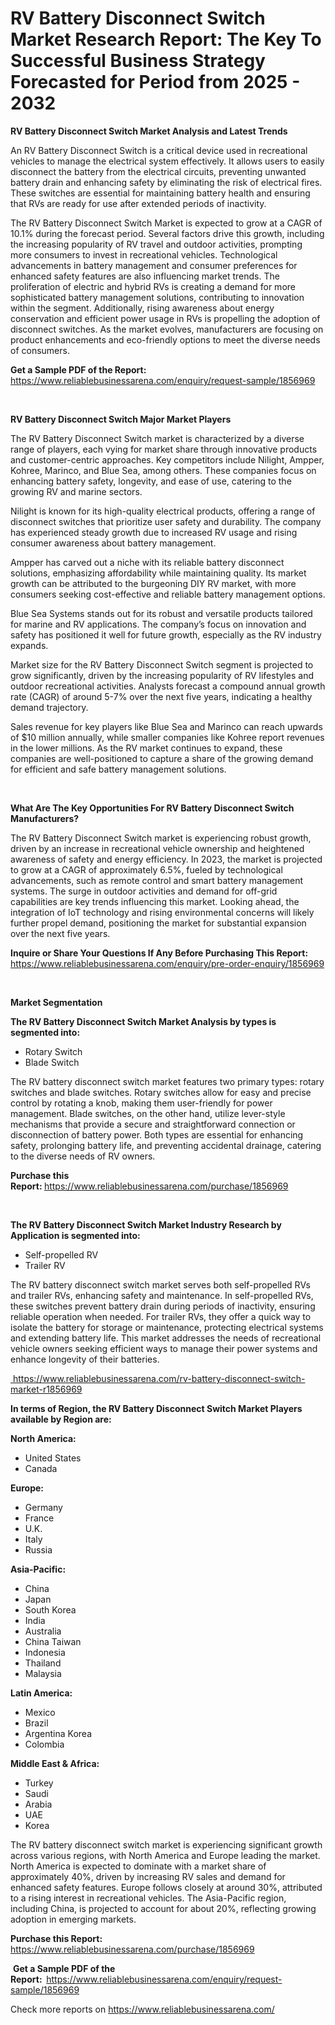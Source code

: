 <p><h1>RV Battery Disconnect Switch Market Research Report: The Key To Successful Business Strategy Forecasted for Period from 2025 - 2032</h1></p><p><strong>RV Battery Disconnect Switch Market Analysis and Latest Trends</strong></p>
<p><p>An RV Battery Disconnect Switch is a critical device used in recreational vehicles to manage the electrical system effectively. It allows users to easily disconnect the battery from the electrical circuits, preventing unwanted battery drain and enhancing safety by eliminating the risk of electrical fires. These switches are essential for maintaining battery health and ensuring that RVs are ready for use after extended periods of inactivity.</p><p>The RV Battery Disconnect Switch Market is expected to grow at a CAGR of 10.1% during the forecast period. Several factors drive this growth, including the increasing popularity of RV travel and outdoor activities, prompting more consumers to invest in recreational vehicles. Technological advancements in battery management and consumer preferences for enhanced safety features are also influencing market trends. The proliferation of electric and hybrid RVs is creating a demand for more sophisticated battery management solutions, contributing to innovation within the segment. Additionally, rising awareness about energy conservation and efficient power usage in RVs is propelling the adoption of disconnect switches. As the market evolves, manufacturers are focusing on product enhancements and eco-friendly options to meet the diverse needs of consumers.</p></p>
<p><strong>Get a Sample PDF of the Report:&nbsp;</strong> <a href="https://www.reliablebusinessarena.com/enquiry/request-sample/1856969?utm_campaign=2383&utm_medium=2&utm_source=Github&utm_content=ia&utm_term=19022025&utm_id=rv-battery-disconnect-switch">https://www.reliablebusinessarena.com/enquiry/request-sample/1856969</a></p>
<p>&nbsp;</p>
<p><strong>RV Battery Disconnect Switch Major Market Players</strong></p>
<p><p>The RV Battery Disconnect Switch market is characterized by a diverse range of players, each vying for market share through innovative products and customer-centric approaches. Key competitors include Nilight, Ampper, Kohree, Marinco, and Blue Sea, among others. These companies focus on enhancing battery safety, longevity, and ease of use, catering to the growing RV and marine sectors.</p><p>Nilight is known for its high-quality electrical products, offering a range of disconnect switches that prioritize user safety and durability. The company has experienced steady growth due to increased RV usage and rising consumer awareness about battery management.</p><p>Ampper has carved out a niche with its reliable battery disconnect solutions, emphasizing affordability while maintaining quality. Its market growth can be attributed to the burgeoning DIY RV market, with more consumers seeking cost-effective and reliable battery management options.</p><p>Blue Sea Systems stands out for its robust and versatile products tailored for marine and RV applications. The company’s focus on innovation and safety has positioned it well for future growth, especially as the RV industry expands.</p><p>Market size for the RV Battery Disconnect Switch segment is projected to grow significantly, driven by the increasing popularity of RV lifestyles and outdoor recreational activities. Analysts forecast a compound annual growth rate (CAGR) of around 5-7% over the next five years, indicating a healthy demand trajectory.</p><p>Sales revenue for key players like Blue Sea and Marinco can reach upwards of $10 million annually, while smaller companies like Kohree report revenues in the lower millions. As the RV market continues to expand, these companies are well-positioned to capture a share of the growing demand for efficient and safe battery management solutions.</p></p>
<p>&nbsp;</p>
<p><strong>What Are The Key Opportunities For RV Battery Disconnect Switch Manufacturers?</strong></p>
<p><p>The RV Battery Disconnect Switch market is experiencing robust growth, driven by an increase in recreational vehicle ownership and heightened awareness of safety and energy efficiency. In 2023, the market is projected to grow at a CAGR of approximately 6.5%, fueled by technological advancements, such as remote control and smart battery management systems. The surge in outdoor activities and demand for off-grid capabilities are key trends influencing this market. Looking ahead, the integration of IoT technology and rising environmental concerns will likely further propel demand, positioning the market for substantial expansion over the next five years.</p></p>
<p><strong>Inquire or Share Your Questions If Any Before Purchasing This Report:</strong> <a href="https://www.reliablebusinessarena.com/enquiry/pre-order-enquiry/1856969?utm_campaign=2383&utm_medium=2&utm_source=Github&utm_content=ia&utm_term=19022025&utm_id=rv-battery-disconnect-switch">https://www.reliablebusinessarena.com/enquiry/pre-order-enquiry/1856969</a></p>
<p>&nbsp;</p>
<p><strong>Market Segmentation</strong></p>
<p><strong>The RV Battery Disconnect Switch Market Analysis by types is segmented into:</strong></p>
<p><ul><li>Rotary Switch</li><li>Blade Switch</li></ul></p>
<p><p>The RV battery disconnect switch market features two primary types: rotary switches and blade switches. Rotary switches allow for easy and precise control by rotating a knob, making them user-friendly for power management. Blade switches, on the other hand, utilize lever-style mechanisms that provide a secure and straightforward connection or disconnection of battery power. Both types are essential for enhancing safety, prolonging battery life, and preventing accidental drainage, catering to the diverse needs of RV owners.</p></p>
<p><strong>Purchase this Report:&nbsp;</strong><a href="https://www.reliablebusinessarena.com/purchase/1856969?utm_campaign=2383&utm_medium=2&utm_source=Github&utm_content=ia&utm_term=19022025&utm_id=rv-battery-disconnect-switch">https://www.reliablebusinessarena.com/purchase/1856969</a></p>
<p>&nbsp;</p>
<p><strong>The RV Battery Disconnect Switch Market Industry Research by Application is segmented into:</strong></p>
<p><ul><li>Self-propelled RV</li><li>Trailer RV</li></ul></p>
<p><p>The RV battery disconnect switch market serves both self-propelled RVs and trailer RVs, enhancing safety and maintenance. In self-propelled RVs, these switches prevent battery drain during periods of inactivity, ensuring reliable operation when needed. For trailer RVs, they offer a quick way to isolate the battery for storage or maintenance, protecting electrical systems and extending battery life. This market addresses the needs of recreational vehicle owners seeking efficient ways to manage their power systems and enhance longevity of their batteries.</p></p>
<p><a href="https://www.reliablebusinessarena.com/rv-battery-disconnect-switch-market-r1856969?utm_campaign=2383&utm_medium=2&utm_source=Github&utm_content=ia&utm_term=19022025&utm_id=rv-battery-disconnect-switch">&nbsp;https://www.reliablebusinessarena.com/rv-battery-disconnect-switch-market-r1856969</a></p>
<p><strong>In terms of Region, the RV Battery Disconnect Switch Market Players available by Region are:</strong></p>
<p>
    <p> <strong> North America: </strong>
        <ul>
            <li>United States</li>
            <li>Canada</li>
        </ul>
        </p> 
    <p> <strong> Europe: </strong>
        <ul>
            <li>Germany</li>
            <li>France</li>
            <li>U.K.</li>
            <li>Italy</li>
            <li>Russia</li>
        </ul>
        </p> 
    <p> <strong> Asia-Pacific: </strong>
        <ul>
            <li>China</li>
            <li>Japan</li>
            <li>South Korea</li>
            <li>India</li>
            <li>Australia</li>
            <li>China Taiwan</li>
            <li>Indonesia</li>
            <li>Thailand</li>
            <li>Malaysia</li>
        </ul>
        </p> 
    <p> <strong> Latin America: </strong>
        <ul>
            <li>Mexico</li>
            <li>Brazil</li>
            <li>Argentina Korea</li>
            <li>Colombia</li>
        </ul>
        </p> 
    <p> <strong> Middle East & Africa: </strong>
        <ul>
            <li>Turkey</li>
            <li>Saudi</li>
            <li>Arabia</li>
            <li>UAE</li>
            <li>Korea</li>
        </ul>
    </p>
    </p>
<p><p>The RV battery disconnect switch market is experiencing significant growth across various regions, with North America and Europe leading the market. North America is expected to dominate with a market share of approximately 40%, driven by increasing RV sales and demand for enhanced safety features. Europe follows closely at around 30%, attributed to a rising interest in recreational vehicles. The Asia-Pacific region, including China, is projected to account for about 20%, reflecting growing adoption in emerging markets.</p></p>
<p><strong>Purchase this Report: </strong><a href="https://www.reliablebusinessarena.com/purchase/1856969?utm_campaign=2383&utm_medium=2&utm_source=Github&utm_content=ia&utm_term=19022025&utm_id=rv-battery-disconnect-switch">https://www.reliablebusinessarena.com/purchase/1856969</a></p>
<p>&nbsp;<strong>Get a Sample PDF of the Report:&nbsp;&nbsp;</strong><a href="https://www.reliablebusinessarena.com/enquiry/request-sample/1856969?utm_campaign=2383&utm_medium=2&utm_source=Github&utm_content=ia&utm_term=19022025&utm_id=rv-battery-disconnect-switch">https://www.reliablebusinessarena.com/enquiry/request-sample/1856969</a></p>
<p><strong></strong></p>
<p>Check more reports on <a href="https://www.reliablebusinessarena.com/?utm_campaign=2383&utm_medium=2&utm_source=Github&utm_content=ia&utm_term=19022025&utm_id=rv-battery-disconnect-switch">https://www.reliablebusinessarena.com/</a></p>